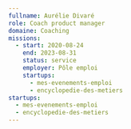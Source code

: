 ```yaml
---
fullname: Aurélie Divaré
role: Coach product manager
domaine: Coaching
missions:
  - start: 2020-08-24
    end: 2023-08-31
    status: service
    employer: Pôle emploi
    startups:
      - mes-evenements-emploi
      - encyclopedie-des-metiers
startups:
  - mes-evenements-emploi
  - encyclopedie-des-metiers
---
```

